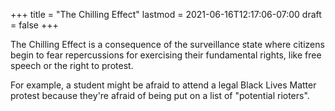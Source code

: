 +++
title = "The Chilling Effect"
lastmod = 2021-06-16T12:17:06-07:00
draft = false
+++

The Chilling Effect is a consequence of the surveillance state where citizens begin to fear repercussions for exercising their fundamental rights, like free speech or the right to protest.

For example, a student might be afraid to attend a legal Black Lives Matter protest because they're afraid of being put on a list of "potential rioters".